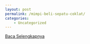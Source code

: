 ```yaml
---
layout: post
permalink: /mimpi-beli-sepatu-coklat/
categories:
    - Uncategorized
---
```


[Baca Selengkapnya](/09)